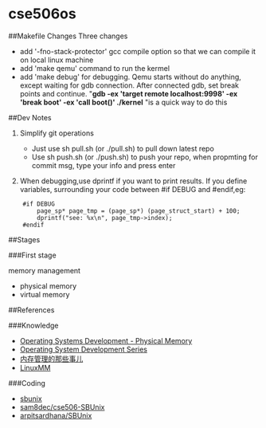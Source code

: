 # cse506os

##Makefile Changes
 Three changes
 - add '-fno-stack-protector' gcc compile option so that we can compile it on local linux machine
 - add 'make qemu' command to run the kermel
 - add 'make debug' for debugging. Qemu starts without do anything, except waiting for gdb connection. After connected gdb, set break points and continue. "**gdb -ex 'target remote localhost:9998' -ex 'break boot' -ex 'call boot()' ./kernel** "is a quick way to do this

##Dev Notes

1. Simplify git operations
	- Just use sh pull.sh (or ./pull.sh) to pull down latest repo
	- Use sh push.sh (or ./push.sh) to push your repo, when propmting for commit msg, type your info and press enter

2. When debugging,use dprintf if you want to print results. If you define variables, surrounding your code between #if DEBUG and #endif,eg:

````
	#if DEBUG
		page_sp* page_tmp = (page_sp*) (page_struct_start) + 100;
		dprintf("see: %x\n", page_tmp->index);
	#endif
````

##Stages

###First stage
 
 memory management 
- physical memory
- virtual memory

##References

###Knowledge
- [Operating Systems Development - Physical Memory](http://www.brokenthorn.com/Resources/OSDev17.html)
- [Operating System Development Series](http://www.brokenthorn.com/Resources/OSDevIndex.html)
- [内存管理的那些事儿](http://edsionte.com/techblog/%E5%86%85%E5%AD%98%E7%AE%A1%E7%90%86)
- [LinuxMM](http://linux-mm.org/LinuxMM)

###Coding
- [sbunix](https://github.com/zhtlancer/sbunix/tree/shcho-dev)
- [sam8dec/cse506-SBUnix](https://github.com/sam8dec/cse506-SBUnix)
- [arpitsardhana/SBUnix](https://github.com/arpitsardhana/SBUnix)
